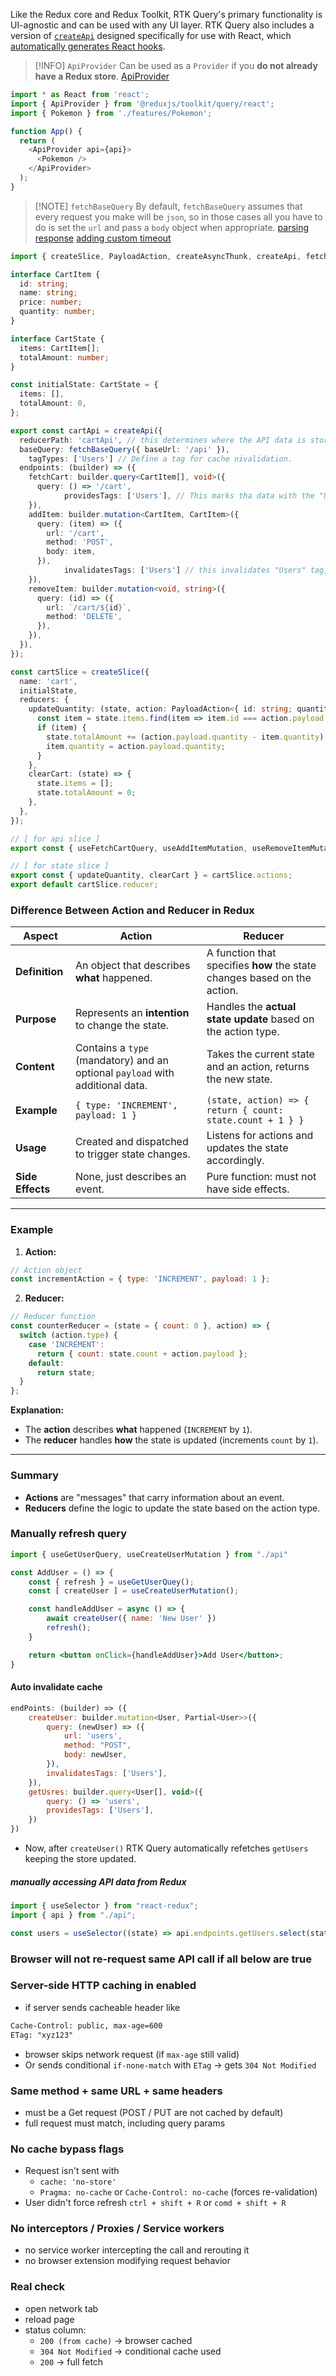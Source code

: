 Like the Redux core and Redux Toolkit, RTK Query's primary functionality is UI-agnostic and can be used with any UI layer. RTK Query also includes a version of [`createApi`](https://redux-toolkit.js.org/rtk-query/api/createApi) designed specifically for use with React, which [automatically generates React hooks](https://redux-toolkit.js.org/rtk-query/api/created-api/hooks).

> [!INFO] `ApiProvider`
> Can be used as a `Provider` if you **do not already have a Redux store**.
> [ApiProvider](https://redux-toolkit.js.org/rtk-query/api/ApiProvider)
> 
```js
import * as React from 'react';
import { ApiProvider } from '@reduxjs/toolkit/query/react';
import { Pokemon } from './features/Pokemon';

function App() {
  return (
    <ApiProvider api={api}>
      <Pokemon />
    </ApiProvider>
  );
}
```

> [!NOTE] `fetchBaseQuery`
> By default, `fetchBaseQuery` assumes that every request you make will be `json`, so in those cases all you have to do is set the `url` and pass a `body` object when appropriate.
> [parsing response](https://redux-toolkit.js.org/rtk-query/api/fetchBaseQuery#parsing-a-response)
> [adding custom timeout](https://redux-toolkit.js.org/rtk-query/api/fetchBaseQuery#adding-a-custom-timeout-to-requests)

```ts
import { createSlice, PayloadAction, createAsyncThunk, createApi, fetchBaseQuery } from '@reduxjs/toolkit';

interface CartItem {
  id: string;
  name: string;
  price: number;
  quantity: number;
}

interface CartState {
  items: CartItem[];
  totalAmount: number;
}

const initialState: CartState = {
  items: [],
  totalAmount: 0,
};

export const cartApi = createApi({
  reducerPath: 'cartApi', // this determines where the API data is stored in Redux.
  baseQuery: fetchBaseQuery({ baseUrl: '/api' }),
	tagTypes: ['Users'] // Define a tag for cache nivalidation.
  endpoints: (builder) => ({
    fetchCart: builder.query<CartItem[], void>({
      query: () => '/cart',
			providesTags: ['Users'], // This marks tha data with the "Users" tag
    }),
    addItem: builder.mutation<CartItem, CartItem>({
      query: (item) => ({
        url: '/cart',
        method: 'POST',
        body: item,
      }),
			invalidatesTags: ['Users'] // this invalidates "Users" tag, triggering a refresh of getUsers.
    }),
    removeItem: builder.mutation<void, string>({
      query: (id) => ({
        url: `/cart/${id}`,
        method: 'DELETE',
      }),
    }),
  }),
});

const cartSlice = createSlice({
  name: 'cart',
  initialState,
  reducers: {
    updateQuantity: (state, action: PayloadAction<{ id: string; quantity: number }>) => {
      const item = state.items.find(item => item.id === action.payload.id);
      if (item) {
        state.totalAmount += (action.payload.quantity - item.quantity) * item.price;
        item.quantity = action.payload.quantity;
      }
    },
    clearCart: (state) => {
      state.items = [];
      state.totalAmount = 0;
    },
  },
});

// [ for api slice ]
export const { useFetchCartQuery, useAddItemMutation, useRemoveItemMutation } = cartApi;

// [ for state slice ]
export const { updateQuantity, clearCart } = cartSlice.actions;
export default cartSlice.reducer;

```

### Difference Between Action and Reducer in Redux

| **Aspect**       | **Action**                                                                    | **Reducer**                                                              |
| ---------------- | ----------------------------------------------------------------------------- | ------------------------------------------------------------------------ |
| **Definition**   | An object that describes **what** happened.                                   | A function that specifies **how** the state changes based on the action. |
| **Purpose**      | Represents an **intention** to change the state.                              | Handles the **actual state update** based on the action type.            |
| **Content**      | Contains a `type` (mandatory) and an optional `payload` with additional data. | Takes the current state and an action, returns the new state.            |
| **Example**      | `{ type: 'INCREMENT', payload: 1 }`                                           | `(state, action) => { return { count: state.count + 1 } }`               |
| **Usage**        | Created and dispatched to trigger state changes.                              | Listens for actions and updates the state accordingly.                   |
| **Side Effects** | None, just describes an event.                                                | Pure function: must not have side effects.                               |

---

### Example

1. **Action:**
```javascript
// Action object
const incrementAction = { type: 'INCREMENT', payload: 1 };
```

2. **Reducer:**
```javascript
// Reducer function
const counterReducer = (state = { count: 0 }, action) => {
  switch (action.type) {
    case 'INCREMENT':
      return { count: state.count + action.payload };
    default:
      return state;
  }
};
```

**Explanation:**
- The **action** describes **what** happened (`INCREMENT` by `1`).
- The **reducer** handles **how** the state is updated (increments `count` by `1`).

---

### Summary
- **Actions** are "messages" that carry information about an event.
- **Reducers** define the logic to update the state based on the action type.

### Manually refresh query

```jsx
import { useGetUserQuery, useCreateUserMutation } from "./api"

const AddUser = () => {
	const { refresh } = useGetUserQuey();
	const [ createUser ] = useCreateUserMutation();

	const handleAddUser = async () => {
		await createUser({ name: 'New User' })
		refresh();
	}

	return <button onClick={handleAddUser}>Add User</button>;
}
```

#### Auto invalidate cache

```jsx
endPoints: (builder) => ({
	createUser: builder.mutation<User, Partial<User>>({
		query: (newUser) => ({
			url: 'users',
			method: "POST",
			body: newUser,
		}),
		invalidatesTags: ['Users'],
	}),
	getUsres: builder.query<User[], void>({
		query: () => 'users',
		providesTags: ['Users'],
	})
})

```
- Now, after `createUser()` RTK Query automatically refetches `getUsers` keeping the store updated.

##### manually accessing API data from Redux
```jsx
import { useSelector } from "react-redux";
import { api } from "./api";

const users = useSelector((state) => api.endpoints.getUsers.select(state)?.data);
```

### Browser will not re-request same API call if all below are true
### Server-side HTTP caching in enabled
- if server sends cacheable header like

```txt
Cache-Control: public, max-age=600
ETag: "xyz123"
```
- browser skips network request (if `max-age` still valid)
- Or sends conditional `if-none-match` with `ETag` -> gets `304 Not Modified`

### Same method + same URL + same headers
- must be a Get request (POST / PUT are not cached by default)
- full request must match, including query params

### No cache bypass flags
- Request isn't sent with
	- `cache: 'no-store'`
	- `Pragma: no-cache` or `Cache-Control: no-cache` (forces re-validation)
- User didn't force refresh `ctrl + shift + R` or `comd + shift + R`

### No interceptors / Proxies / Service workers
- no service worker intercepting the call and rerouting it
- no browser extension modifying request behavior


### Real check
- open network tab
- reload page
- status column:
	- `200 (from cache)` -> browser cached
	- `304 Not Modified` -> conditional cache used
	- `200` -> full fetch